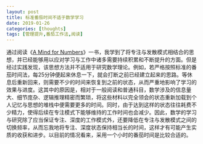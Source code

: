 ```yaml
---
layout: post
title: 标准番茄时间不适于数学学习
date: 2019-01-26
categories: [thoughts]
tags: [管理提升,番茄工作法,阅读]
---
```


通过阅读《[A Mind for Numbers](https://book.douban.com/subject/25913349/)》一书，我学到了将专注与发散模式相结合的思想，并已经能够用以应对学习与工作中诸多需要持续积累和不断提升的方面。但是经过实践发现，该思想方法并不适用于研究数学理论。例如，若严格按照标准的番茄时间法，每25分钟便起来休息一下，就会打断之前已经建立起来的思路。等休息后重新回来，则需要不少的时间来恢复到之前的状态，从而严重地影响了学习的效果与进度。这其中的原因是，相对于一般阅读和普通科目，数学涉及的信息量大、细节庞杂、逻辑推理精密而繁琐，将这些材料以完全领会的状态重新加载到个人记忆与思想的堆栈中便需要更多的时间。同时，由于达到这样的状态往往耗费不少精力，使得后续在专注模式下能够维持的工作时间也会减少。因此，数学的学习与研究除了应当保证专注、深度的工作模式外，还要降低在专注与发散模式之间的切换频率，从而忘我地将专注、深度状态保持相当长的时间，这样才有可能产生实质的收获和进步。以目前的情况看来，采用一个小时的番茄时间是比较合适的。

